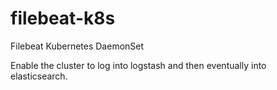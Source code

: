 # filebeat-k8s
Filebeat Kubernetes DaemonSet

Enable the cluster to log into logstash and then eventually into elasticsearch.
